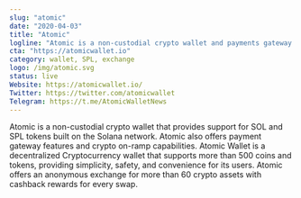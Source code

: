 ```yaml
---
slug: "atomic"
date: "2020-04-03"
title: "Atomic"
logline: "Atomic is a non-custodial crypto wallet and payments gateway that supports SOL and SPL tokens."
cta: "https://atomicwallet.io"
category: wallet, SPL, exchange
logo: /img/atomic.svg
status: live
Website: https://atomicwallet.io/
Twitter: https://twitter.com/atomicwallet
Telegram: https://t.me/AtomicWalletNews
---
```

Atomic is a non-custodial crypto wallet that provides support for SOL and SPL tokens built on the Solana network. Atomic also offers payment gateway features and crypto on-ramp capabilities.
Atomic Wallet is a decentralized Cryptocurrency wallet that supports more than 500 coins and tokens, providing simplicity, safety, and convenience for its users. Atomic offers an anonymous exchange for more than 60 crypto assets with cashback rewards for every swap.
